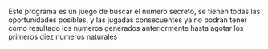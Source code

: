 Este programa es un juego de buscar el numero secreto, se tienen todas las oportunidades posibles, y las jugadas consecuentes ya no podran tener como resultado los numeros generados anteriormente hasta agotar los primeros diez numeros naturales
